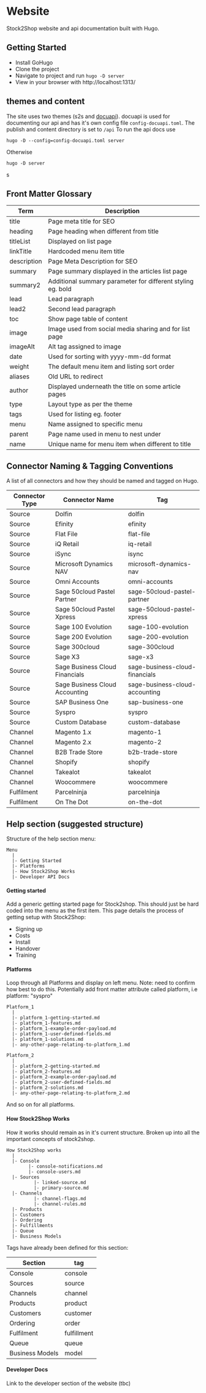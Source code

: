 # Website

Stock2Shop website and api documentation built with Hugo.

## Getting Started

- Install GoHugo
- Clone the project
- Navigate to project and run ```hugo -D server```
- View in your browser with http://localhost:1313/


## themes and content

The site uses two themes (s2s and [docuapi](https://github.com/bep/docuapi/)).
docuapi is used for documenting our api and has it's own config file `config-docuapi.toml`.
The publish and content directory is set to `/api`
To run the api docs use

```shell script
hugo -D --config=config-docuapi.toml server
```
Otherwise
```shell script
hugo -D server
```
s
## Front Matter Glossary

|Term|Description| 
|---|---|
|title|Page meta title for SEO|  
|heading|Page heading when different from title|  
|titleList|Displayed on list page|  
|linkTitle|Hardcoded menu item title|  
|description|Page Meta Description for SEO|  
|summary|Page summary displayed in the articles list page|  
|summary2|Additional summary parameter for different styling eg. bold|   
|lead|Lead paragraph|  
|lead2|Second lead paragraph|  
|toc|Show page table of content|  
|image|Image used from social media sharing and for list page|
|imageAlt|Alt tag assigned to image  
|date|Used for sorting with yyyy-mm-dd format|  
|weight|The default menu item and listing sort order|
|aliases|Old URL to redirect|
|author|Displayed underneath the title on some article pages|
|type|Layout type as per the theme|
|tags|Used for listing eg. footer|
|menu|Name assigned to specific menu|
|parent|Page name used in menu to nest under|
|name|Unique name for menu item when different to title|

## Connector Naming & Tagging Conventions
A list of all connectors and how they should be named and tagged on Hugo.

| Connector Type | Connector Name                 | Tag                            |
| -------------- | ------------------------------ | ------------------------------ |
| Source         | Dolfin                         | dolfin                         |
| Source         | Efinity                        | efinity                        |
| Source         | Flat File                      | flat-file                      |
| Source         | iQ Retail                      | iq-retail                      |
| Source         | iSync                          | isync                          |
| Source         | Microsoft Dynamics NAV         | microsoft-dynamics-nav         |
| Source         | Omni Accounts                  | omni-accounts                  |
| Source         | Sage 50cloud Pastel Partner    | sage-50cloud-pastel-partner    |
| Source         | Sage 50cloud Pastel Xpress     | sage-50cloud-pastel-xpress     |
| Source         | Sage 100 Evolution             | sage-100-evolution             |
| Source         | Sage 200 Evolution             | sage-200-evolution             |
| Source         | Sage 300cloud                  | sage-300cloud                  |
| Source         | Sage X3                        | sage-x3                        |
| Source         | Sage Business Cloud Financials | sage-business-cloud-financials |
| Source         | Sage Business Cloud Accounting | sage-business-cloud-accounting |
| Source         | SAP Business One               | sap-business-one               |
| Source         | Syspro                         | syspro                         |
| Source         | Custom Database                | custom-database                |
| Channel        | Magento 1.x                    | magento-1                      |
| Channel        | Magento 2.x                    | magento-2                      |
| Channel        | B2B Trade Store                | b2b-trade-store                |
| Channel        | Shopify                        | shopify                        |
| Channel        | Takealot                       | takealot                       |
| Channel        | Woocommere                     | woocommere                     |
| Fulfilment     | Parcelninja                    | parcelninja                    |
| Fulfilment     | On The Dot                     | on-the-dot                     |


## Help section (suggested structure)
Structure of the help section menu:

```
Menu
  |
  |- Getting Started
  |- Platforms
  |- How Stock2Shop Works
  |- Developer API Docs
```

#### Getting started
Add a generic getting started page for Stock2shop.
This should just be hard coded into the menu as the first item.
This page details the process of getting setup with Stock2Shop:

 - Signing up 
 - Costs 
 - Install
 - Handover
 - Training

#### Platforms
Loop through all Platforms and display on left menu. 
Note: need to confirm how best to do this. 
Potentially add front matter attribute called platform, i.e platform: "syspro"

```
Platform_1
  |
  |- platform_1-getting-started.md
  |- platform_1-features.md
  |- platform_1-example-order-payload.md
  |- platform_1-user-defined-fields.md
  |- platform_1-solutions.md
  |- any-other-page-relating-to-platform_1.md
  
Platform_2
  |
  |- platform_2-getting-started.md
  |- platform_2-features.md
  |- platform_2-example-order-payload.md
  |- platform_2-user-defined-fields.md
  |- platform_2-solutions.md
  |- any-other-page-relating-to-platform_2.md
``` 
  And so on for all platforms.
  
#### How Stock2Shop Works
How it works should remain as in it's current structure.
Broken up into all the important concepts of stock2shop.

```
How Stock2Shop works
  |
  |- Console
        |- console-notifications.md
        |- console-users.md
  |- Sources
          |- linked-source.md
          |- primary-source.md
  |- Channels
          |- channel-flags.md
          |- channel-rules.md
  |- Products
  |- Customers
  |- Ordering
  |- Fulfillments
  |- Queue
  |- Business Models
```

Tags have already been defined for this section:

| Section         | tag         |
| --------------- | ----------- |
| Console         | console     |
| Sources         | source      |
| Channels        | channel     |
| Products        | product     |
| Customers       | customer    |
| Ordering        | order       |
| Fulfilment      | fulfillment |
| Queue           | queue       |
| Business Models | model       |

  
#### Developer Docs
Link to the developer section of the website (tbc)